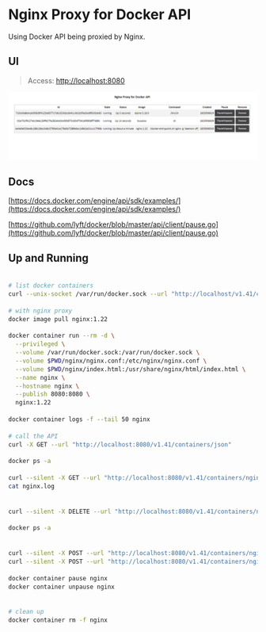 # Nginx Proxy for Docker API

Using Docker API being proxied by Nginx.

## UI

> Access:
[http://localhost:8080](http://localhost:8080)

![image](./images/ui-example.png)

## Docs

[https://docs.docker.com/engine/api/sdk/examples/](https://docs.docker.com/engine/api/sdk/examples/)

[https://github.com/lyft/docker/blob/master/api/client/pause.go](https://github.com/lyft/docker/blob/master/api/client/pause.go)

## Up and Running

```bash

# list docker containers
curl --unix-socket /var/run/docker.sock --url "http://localhost/v1.41/containers/json"

# with nginx proxy
docker image pull nginx:1.22

docker container run --rm -d \
  --privileged \
  --volume /var/run/docker.sock:/var/run/docker.sock \
  --volume $PWD/nginx/nginx.conf:/etc/nginx/nginx.conf \
  --volume $PWD/nginx/index.html:/usr/share/nginx/html/index.html \
  --name nginx \
  --hostname nginx \
  --publish 8080:8080 \
  nginx:1.22

docker container logs -f --tail 50 nginx

# call the API
curl -X GET --url "http://localhost:8080/v1.41/containers/json"

docker ps -a

curl --silent -X GET --url "http://localhost:8080/v1.41/containers/nginx/logs?stdout=1" --output nginx.log
cat nginx.log


curl --silent -X DELETE --url "http://localhost:8080/v1.41/containers/nginx?force=1"

docker ps -a


curl --silent -X POST --url "http://localhost:8080/v1.41/containers/nginx/pause"
curl --silent -X POST --url "http://localhost:8080/v1.41/containers/nginx/unpause"

docker container pause nginx
docker container unpause nginx


# clean up
docker container rm -f nginx

```
